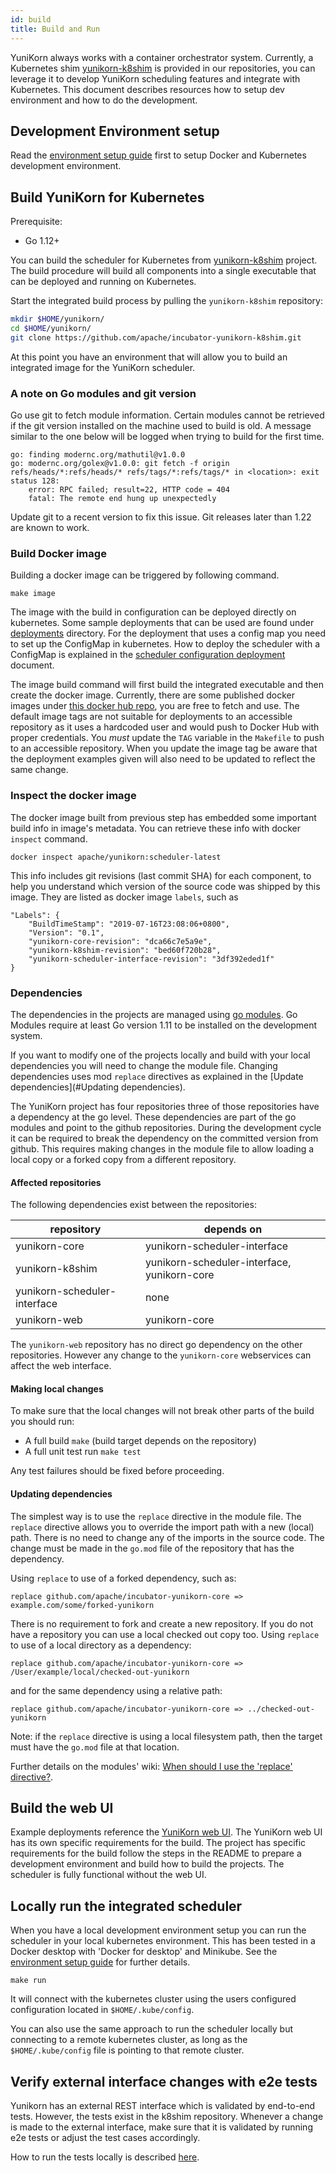 ```yaml
---
id: build
title: Build and Run
---
```


<!--
Licensed to the Apache Software Foundation (ASF) under one
or more contributor license agreements.  See the NOTICE file
distributed with this work for additional information
regarding copyright ownership.  The ASF licenses this file
to you under the Apache License, Version 2.0 (the
"License"); you may not use this file except in compliance
with the License.  You may obtain a copy of the License at

  http://www.apache.org/licenses/LICENSE-2.0

Unless required by applicable law or agreed to in writing,
software distributed under the License is distributed on an
"AS IS" BASIS, WITHOUT WARRANTIES OR CONDITIONS OF ANY
KIND, either express or implied.  See the License for the
specific language governing permissions and limitations
under the License.
-->

YuniKorn always works with a container orchestrator system. Currently, a Kubernetes shim [yunikorn-k8shim](https://github.com/apache/incubator-yunikorn-k8shim)
is provided in our repositories, you can leverage it to develop YuniKorn scheduling features and integrate with Kubernetes.
This document describes resources how to setup dev environment and how to do the development.

## Development Environment setup

Read the [environment setup guide](developer_guide/env_setup.md) first to setup Docker and Kubernetes development environment.

## Build YuniKorn for Kubernetes

Prerequisite:
- Go 1.12+

You can build the scheduler for Kubernetes from [yunikorn-k8shim](https://github.com/apache/incubator-yunikorn-k8shim) project.
The build procedure will build all components into a single executable that can be deployed and running on Kubernetes.

Start the integrated build process by pulling the `yunikorn-k8shim` repository:
```bash
mkdir $HOME/yunikorn/
cd $HOME/yunikorn/
git clone https://github.com/apache/incubator-yunikorn-k8shim.git
```
At this point you have an environment that will allow you to build an integrated image for the YuniKorn scheduler.

### A note on Go modules and git version
Go use git to fetch module information.
Certain modules cannot be retrieved if the git version installed on the machine used to build is old.
A message similar to the one below will be logged when trying to build for the first time.
```text
go: finding modernc.org/mathutil@v1.0.0
go: modernc.org/golex@v1.0.0: git fetch -f origin refs/heads/*:refs/heads/* refs/tags/*:refs/tags/* in <location>: exit status 128:
	error: RPC failed; result=22, HTTP code = 404
	fatal: The remote end hung up unexpectedly
```
Update git to a recent version to fix this issue.
Git releases later than 1.22 are known to work.

### Build Docker image

Building a docker image can be triggered by following command.

```
make image
```

The image with the build in configuration can be deployed directly on kubernetes.
Some sample deployments that can be used are found under [deployments](https://github.com/apache/incubator-yunikorn-k8shim/tree/master/deployments/scheduler) directory.
For the deployment that uses a config map you need to set up the ConfigMap in kubernetes.
How to deploy the scheduler with a ConfigMap is explained in the [scheduler configuration deployment](developer_guide/deployment.md) document.

The image build command will first build the integrated executable and then create the docker image.
Currently, there are some published docker images under [this docker hub repo](https://hub.docker.com/r/apache/yunikorn), you are free to fetch and use.
The default image tags are not suitable for deployments to an accessible repository as it uses a hardcoded user and would push to Docker Hub with proper credentials.
You *must* update the `TAG` variable in the `Makefile` to push to an accessible repository.
When you update the image tag be aware that the deployment examples given will also need to be updated to reflect the same change.

### Inspect the docker image

The docker image built from previous step has embedded some important build info in image's metadata. You can retrieve
these info with docker `inspect` command.

```
docker inspect apache/yunikorn:scheduler-latest
```

This info includes git revisions (last commit SHA) for each component, to help you understand which version of the source code
was shipped by this image. They are listed as docker image `labels`, such as

```
"Labels": {
    "BuildTimeStamp": "2019-07-16T23:08:06+0800",
    "Version": "0.1",
    "yunikorn-core-revision": "dca66c7e5a9e",
    "yunikorn-k8shim-revision": "bed60f720b28",
    "yunikorn-scheduler-interface-revision": "3df392eded1f"
}
```

### Dependencies

The dependencies in the projects are managed using [go modules](https://blog.golang.org/using-go-modules).
Go Modules require at least Go version 1.11 to be installed on the development system.

If you want to modify one of the projects locally and build with your local dependencies you will need to change the module file. 
Changing dependencies uses mod `replace` directives as explained in the [Update dependencies](#Updating dependencies).

The YuniKorn project has four repositories three of those repositories have a dependency at the go level.
These dependencies are part of the go modules and point to the github repositories.
During the development cycle it can be required to break the dependency on the committed version from github.
This requires making changes in the module file to allow loading a local copy or a forked copy from a different repository.  

#### Affected repositories
The following dependencies exist between the repositories:

| repository| depends on |
| --- | --- |
| yunikorn-core | yunikorn-scheduler-interface | 
| yunikorn-k8shim | yunikorn-scheduler-interface, yunikorn-core |
| yunikorn-scheduler-interface | none |
| yunikorn-web | yunikorn-core |

The `yunikorn-web` repository has no direct go dependency on the other repositories. However any change to the `yunikorn-core` webservices can affect the web interface. 

#### Making local changes

To make sure that the local changes will not break other parts of the build you should run:
- A full build `make` (build target depends on the repository)
- A full unit test run `make test`

Any test failures should be fixed before proceeding.

#### Updating dependencies

The simplest way is to use the `replace` directive in the module file. The `replace` directive allows you to override the import path with a new (local) path.
There is no need to change any of the imports in the source code. The change must be made in the `go.mod` file of the repository that has the dependency. 

Using `replace` to use of a forked dependency, such as:
```
replace github.com/apache/incubator-yunikorn-core => example.com/some/forked-yunikorn
```

There is no requirement to fork and create a new repository. If you do not have a repository you can use a local checked out copy too. 
Using `replace` to use of a local directory as a dependency:
```
replace github.com/apache/incubator-yunikorn-core => /User/example/local/checked-out-yunikorn
```
and for the same dependency using a relative path:
```
replace github.com/apache/incubator-yunikorn-core => ../checked-out-yunikorn
```
Note: if the `replace` directive is using a local filesystem path, then the target must have the `go.mod` file at that location.

Further details on the modules' wiki: [When should I use the 'replace' directive?](https://github.com/golang/go/wiki/Modules#when-should-i-use-the-replace-directive).

## Build the web UI

Example deployments reference the [YuniKorn web UI](https://github.com/apache/incubator-yunikorn-web). 
The YuniKorn web UI has its own specific requirements for the build. The project has specific requirements for the build follow the steps in the README to prepare a development environment and build how to build the projects.
The scheduler is fully functional without the web UI. 

## Locally run the integrated scheduler

When you have a local development environment setup you can run the scheduler in your local kubernetes environment.
This has been tested in a Docker desktop with 'Docker for desktop' and Minikube. See the [environment setup guide](developer_guide/env_setup.md) for further details.

```
make run
```
It will connect with the kubernetes cluster using the users configured configuration located in `$HOME/.kube/config`.

You can also use the same approach to run the scheduler locally but connecting to a remote kubernetes cluster,
as long as the `$HOME/.kube/config` file is pointing to that remote cluster.


## Verify external interface changes with e2e tests

Yunikorn has an external REST interface which is validated by end-to-end tests. However, the tests exist in the k8shim repository.
Whenever a change is made to the external interface, make sure that it is validated by running e2e tests or adjust the test cases accordingly.

How to run the tests locally is described [here](https://github.com/apache/incubator-yunikorn-k8shim/blob/master/test/e2e/README.md).
